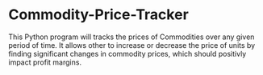 # Commodity-Price-Tracker
This Python program will tracks the prices of Commodities over any given period of time. It allows other to increase or decrease the price of units by finding significant changes in commodity prices, which should positivly impact profit margins. 
